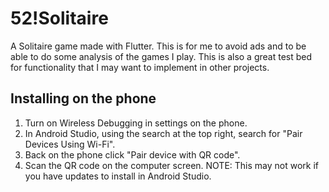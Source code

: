 # 52!Solitaire

A Solitaire game made with Flutter. This is for me to avoid ads and to be able 
to do some analysis of the games I play. This is also a great test bed for 
functionality that I may want to implement in other projects.

## Installing on the phone

1. Turn on Wireless Debugging in settings on the phone.
2. In Android Studio, using the search at the top right, search for "Pair Devices Using Wi-Fi".
3. Back on the phone click "Pair device with QR code".
4. Scan the QR code on the computer screen.
NOTE: This may not work if you have updates to install in Android Studio.

